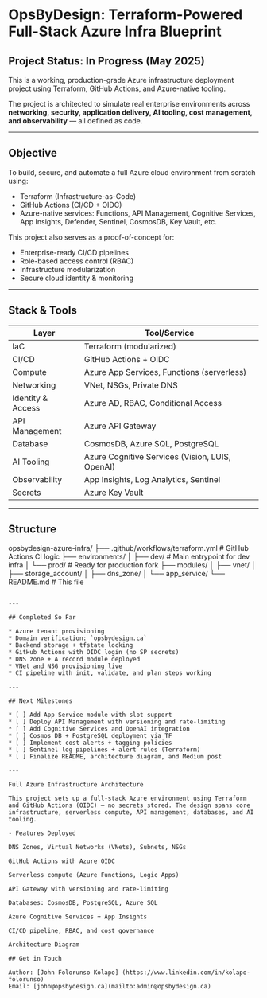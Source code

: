 # OpsByDesign: Terraform-Powered Full-Stack Azure Infra Blueprint

## Project Status: In Progress (May 2025)

This is a working, production-grade Azure infrastructure deployment project using Terraform, GitHub Actions, and Azure-native tooling.

The project is architected to simulate real enterprise environments across **networking, security, application delivery, AI tooling, cost management, and observability** — all defined as code.

---

## Objective

To build, secure, and automate a full Azure cloud environment from scratch using:

* Terraform (Infrastructure-as-Code)
* GitHub Actions (CI/CD + OIDC)
* Azure-native services: Functions, API Management, Cognitive Services, App Insights, Defender, Sentinel, CosmosDB, Key Vault, etc.

This project also serves as a proof-of-concept for:

* Enterprise-ready CI/CD pipelines
* Role-based access control (RBAC)
* Infrastructure modularization
* Secure cloud identity & monitoring

---

## Stack & Tools

| Layer             | Tool/Service                                    |
| ----------------- | ----------------------------------------------- |
| IaC               | Terraform (modularized)                         |
| CI/CD             | GitHub Actions + OIDC                           |
| Compute           | Azure App Services, Functions (serverless)      |
| Networking        | VNet, NSGs, Private DNS                         |
| Identity & Access | Azure AD, RBAC, Conditional Access              |
| API Management    | Azure API Gateway                               |
| Database          | CosmosDB, Azure SQL, PostgreSQL                 |
| AI Tooling        | Azure Cognitive Services (Vision, LUIS, OpenAI) |
| Observability     | App Insights, Log Analytics, Sentinel           |
| Secrets           | Azure Key Vault                                 |

---

## Structure


opsbydesign-azure-infra/
├── .github/workflows/terraform.yml         # GitHub Actions CI logic
├── environments/
│   ├── dev/                                # Main entrypoint for dev infra
│   └── prod/                               # Ready for production fork
├── modules/
│   ├── vnet/
│   ├── storage_account/
│   ├── dns_zone/
│   └── app_service/
└── README.md                               # This file
```

---

## Completed So Far

* Azure tenant provisioning
* Domain verification: `opsbydesign.ca`
* Backend storage + tfstate locking
* GitHub Actions with OIDC login (no SP secrets)
* DNS zone + A record module deployed
* VNet and NSG provisioning live
* CI pipeline with init, validate, and plan steps working

---

## Next Milestones

* [ ] Add App Service module with slot support
* [ ] Deploy API Management with versioning and rate-limiting
* [ ] Add Cognitive Services and OpenAI integration
* [ ] Cosmos DB + PostgreSQL deployment via TF
* [ ] Implement cost alerts + tagging policies
* [ ] Sentinel log pipelines + alert rules (Terraform)
* [ ] Finalize README, architecture diagram, and Medium post

---

Full Azure Infrastructure Architecture

This project sets up a full-stack Azure environment using Terraform and GitHub Actions (OIDC) — no secrets stored. The design spans core infrastructure, serverless compute, API management, databases, and AI tooling.

- Features Deployed

DNS Zones, Virtual Networks (VNets), Subnets, NSGs

GitHub Actions with Azure OIDC

Serverless compute (Azure Functions, Logic Apps)

API Gateway with versioning and rate-limiting

Databases: CosmosDB, PostgreSQL, Azure SQL

Azure Cognitive Services + App Insights

CI/CD pipeline, RBAC, and cost governance

Architecture Diagram

## Get in Touch

Author: [John Folorunso Kolapo] (https://www.linkedin.com/in/kolapo-folorunso)
Email: [john@opsbydesign.ca](mailto:admin@opsbydesign.ca)

